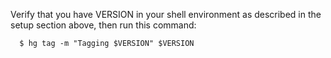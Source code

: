 
Verify that you have VERSION in your shell environment as described in the setup section above, then run this command: 


```txt
  $ hg tag -m "Tagging $VERSION" $VERSION
```
